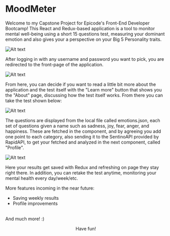 <h1>MoodMeter</h1>

Welcome to my Capstone Project for Epicode's Front-End Developer Bootcamp!
This React and Redux-based application is a tool to monitor mental well-being using a short 15 questions test, measuring your dominant emotion and also gives your a perspective on your Big 5 Personality traits.

<img
  src="https://i.imgur.com/2j11AbO.png"
  alt="Alt text"
  title="Optional title"
  style="display: inline-block; margin: 0 auto; max-width: 300px"/>
  
  After logging in with any username and password you want to pick, you are redirected to the front-page of the application.
  
  <img
  src="https://i.imgur.com/bPLpPhA.png"
  alt="Alt text"
  title="Optional title"
  style="display: inline-block; margin: 0 auto; max-width: 300px"/>
  
  From here, you can decide if you want to read a little bit more about the application and the test itself with the "Learn more" button that shows you the "About" page, discussing how the test itself works. From there you can take the test shown below: 
  
  <img
  src="https://i.imgur.com/MDAVPdi.png"
  alt="Alt text"
  title="Optional title"
  style="display: inline-block; margin: 0 auto; max-width: 300px"/>
  
  The questions are displayed from the local file called emotions.json, each set of questions given a name such as sadness, joy, fear, anger, and happiness. These are fetched in the component, and by agreeing you add one point to each category, also sending it to the SentinoAPI provided by RapidAPI, to get your fetched and analyzed in the next component, called "Profile".
  
  
  <img
  src="https://i.imgur.com/6qH1AGB.png"
  alt="Alt text"
  title="Optional title"
  style="display: inline-block; margin: 0 auto; max-width: 300px"/>
  
  Here your results get saved with Redux and refreshing on page they stay right there. In addition, you can retake the test anytime, monitoring your mental health every day/week/etc.
  
  More features incoming in the near future:
  - Saving weekly results
  - Profile improvements
  <br>
  And much more! :)
  
  <p align="center">Have fun!</p>
